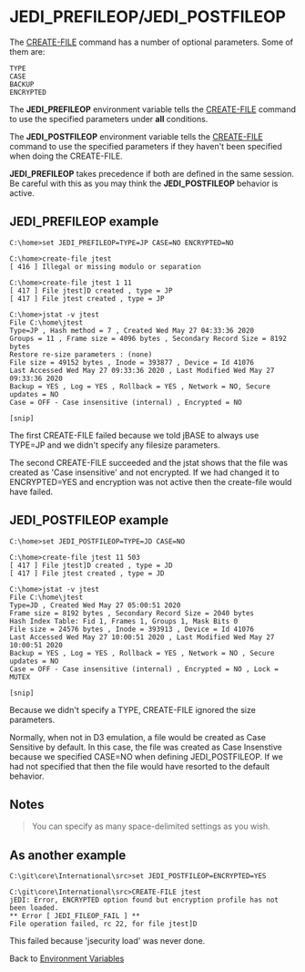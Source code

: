 # JEDI_PREFILEOP/JEDI_POSTFILEOP

<PageHeader />

The [CREATE-FILE](./../../files/create-trigger/README.md) command has a number of optional parameters. Some of them are:

```
TYPE
CASE
BACKUP
ENCRYPTED
```

The **JEDI_PREFILEOP** environment variable tells the [CREATE-FILE](./../../files/create-trigger/README.md) command to use the specified parameters under **all** conditions.

The **JEDI_POSTFILEOP** environment variable tells the [CREATE-FILE](./../../files/create-trigger/README.md) command to use the specified parameters if they haven't been specified when doing the CREATE-FILE.

**JEDI_PREFILEOP** takes precedence if both are defined in the same session. Be careful with this as you may think the **JEDI_POSTFILEOP** behavior is active.

## JEDI_PREFILEOP example

```
C:\home>set JEDI_PREFILEOP=TYPE=JP CASE=NO ENCRYPTED=NO

C:\home>create-file jtest
[ 416 ] Illegal or missing modulo or separation  

C:\home>create-file jtest 1 11
[ 417 ] File jtest]D created , type = JP
[ 417 ] File jtest created , type = JP

C:\home>jstat -v jtest
File C:\home\jtest
Type=JP , Hash method = 7 , Created Wed May 27 04:33:36 2020
Groups = 11 , Frame size = 4096 bytes , Secondary Record Size = 8192 bytes
Restore re-size parameters : (none)
File size = 49152 bytes , Inode = 393877 , Device = Id 41076
Last Accessed Wed May 27 09:33:36 2020 , Last Modified Wed May 27 09:33:36 2020
Backup = YES , Log = YES , Rollback = YES , Network = NO, Secure updates = NO
Case = OFF - Case insensitive (internal) , Encrypted = NO

[snip]
```

The first CREATE-FILE failed because we told jBASE to always use TYPE=JP and we didn't specify any filesize parameters.

The second CREATE-FILE succeeded and the jstat shows that the file was created as 'Case insensitive' and not encrypted. If we had changed it to ENCRYPTED=YES and encryption was not active then the create-file would have failed.

## JEDI_POSTFILEOP example

```
C:\home>set JEDI_POSTFILEOP=TYPE=JD CASE=NO

C:\home>create-file jtest 11 503
[ 417 ] File jtest]D created , type = JD
[ 417 ] File jtest created , type = JD

C:\home>jstat -v jtest
File C:\home\jtest
Type=JD , Created Wed May 27 05:00:51 2020
Frame size = 8192 bytes , Secondary Record Size = 2040 bytes
Hash Index Table: Fid 1, Frames 1, Groups 1, Mask Bits 0
File size = 24576 bytes , Inode = 393913 , Device = Id 41076
Last Accessed Wed May 27 10:00:51 2020 , Last Modified Wed May 27 10:00:51 2020
Backup = YES , Log = YES , Rollback = YES , Network = NO , Secure updates = NO
Case = OFF - Case insensitive (internal) , Encrypted = NO , Lock = MUTEX

[snip]
```

Because we didn't specify a TYPE, CREATE-FILE ignored the size parameters.

Normally, when not in D3 emulation, a file would be created as Case Sensitive by default. In this case, the file was created as Case Insenstive because we specified CASE=NO when defining JEDI_POSTFILEOP. If we had not specified that then the file would have resorted to the default behavior.

## Notes

>You can specify as many space-delimited settings as you wish.

## As another example

```
C:\git\core\International\src>set JEDI_POSTFILEOP=ENCRYPTED=YES

C:\git\core\International\src>CREATE-FILE jtest
jEDI: Error, ENCRYPTED option found but encryption profile has not been loaded.
** Error [ JEDI_FILEOP_FAIL ] **
File operation failed, rc 22, for file jtest]D
```

This failed because 'jsecurity load' was never done.

Back to [Environment Variables](./../README.md)

<PageFooter />
